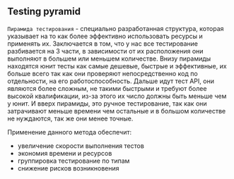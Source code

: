 ## Testing pyramid

`Пирамида тестирования` - специально разработанная структура, которая указывает на 
то как более эффективно использовать ресурсы и применять их. Заключается в том,
что у нас все тестирование разбивается на 3 части, в зависимости от их расположения
они выполняют в большем или меньшем количестве. Внизу пирамиды находятся юнит тесты
как самые дешевые, быстрые и эффективные, их больше всего так как они проверяют
непосредственно код по отдельности, на его работоспособность. Дальше идут тест
API, они являются более сложным, не такими быстрыми и требуют более высокой
квалификации, из-за этого их число должны быть меньше чем у юнит. И вверх пирамиды,
это ручное тестирование, так как они затрачивают меньше времени чем остальные 
и в большом количестве не нуждаются, так же они менее точные.

Применение данного метода обеспечит:
- увеличение скорости выполнения тестов
- экономия времени и ресурсов
- группировка тестирование по типам
- снижение рисков возникновения

